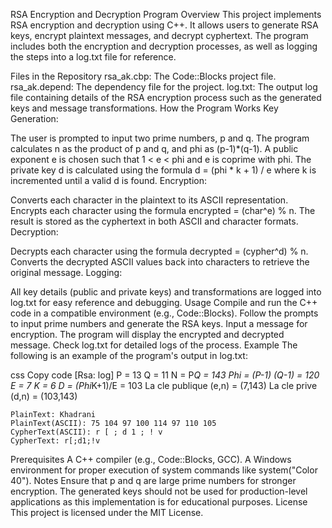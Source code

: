 RSA Encryption and Decryption Program
Overview
This project implements RSA encryption and decryption using C++. It allows users to generate RSA keys, encrypt plaintext messages, and decrypt cyphertext. The program includes both the encryption and decryption processes, as well as logging the steps into a log.txt file for reference.

Files in the Repository
rsa_ak.cbp: The Code::Blocks project file.
rsa_ak.depend: The dependency file for the project.
log.txt: The output log file containing details of the RSA encryption process such as the generated keys and message transformations.
How the Program Works
Key Generation:

The user is prompted to input two prime numbers, p and q.
The program calculates n as the product of p and q, and phi as (p-1)*(q-1).
A public exponent e is chosen such that 1 < e < phi and e is coprime with phi.
The private key d is calculated using the formula d = (phi * k + 1) / e where k is incremented until a valid d is found.
Encryption:

Converts each character in the plaintext to its ASCII representation.
Encrypts each character using the formula encrypted = (char^e) % n.
The result is stored as the cyphertext in both ASCII and character formats.
Decryption:

Decrypts each character using the formula decrypted = (cypher^d) % n.
Converts the decrypted ASCII values back into characters to retrieve the original message.
Logging:

All key details (public and private keys) and transformations are logged into log.txt for easy reference and debugging.
Usage
Compile and run the C++ code in a compatible environment (e.g., Code::Blocks).
Follow the prompts to input prime numbers and generate the RSA keys.
Input a message for encryption.
The program will display the encrypted and decrypted message.
Check log.txt for detailed logs of the process.
Example
The following is an example of the program's output in log.txt:

css
Copy code
[Rsa: log]
    P = 13  Q = 11
    N = P*Q = 143  Phi = (P-1) (Q-1) = 120
    E = 7
    K = 6  D = (Phi*K+1)/E = 103
    La cle publique (e,n) = (7,143)
    La cle prive (d,n) = (103,143)

    PlainText: Khadrani
    PlainText(ASCII): 75 104 97 100 114 97 110 105
    CypherText(ASCII): r [ ; d 1 ; ! v
    CypherText: r[;d1;!v
Prerequisites
A C++ compiler (e.g., Code::Blocks, GCC).
A Windows environment for proper execution of system commands like system("Color 40").
Notes
Ensure that p and q are large prime numbers for stronger encryption.
The generated keys should not be used for production-level applications as this implementation is for educational purposes.
License
This project is licensed under the MIT License.
